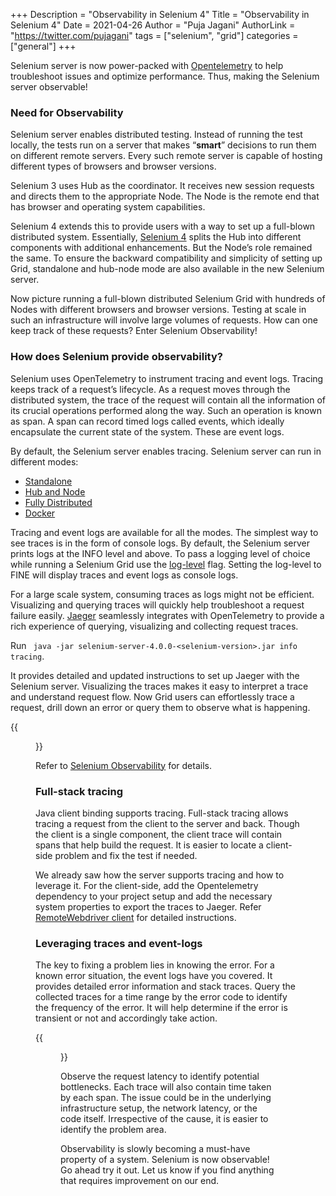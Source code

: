 +++
Description = "Observability in Selenium 4"
Title = "Observability in Selenium 4"
Date = 2021-04-26
Author = "Puja Jagani"
AuthorLink = "https://twitter.com/pujagani"
tags = ["selenium", "grid"]
categories = ["general"]
+++

Selenium server is now power-packed with [Opentelemetry](https://opentelemetry.io/) to help troubleshoot issues and optimize performance. Thus, making the Selenium server observable! 

### Need for Observability 

Selenium server enables distributed testing. Instead of running the test locally, the tests run on a server that makes “**smart**” decisions to run them on different remote servers. Every such remote server is capable of hosting different types of browsers and browser versions. 

Selenium 3 uses Hub as the coordinator. It receives new session requests and directs them to the appropriate Node. The Node is the remote end that has browser and operating system capabilities. 

Selenium 4 extends this to provide users with a way to set up a full-blown distributed system. Essentially, [Selenium 4](https://www.selenium.dev/documentation/en/grid/grid_4/components_of_a_grid/) splits the Hub into different components with additional enhancements. But the Node’s role remained the same. To ensure the backward compatibility and simplicity of setting up Grid, standalone and hub-node mode are also available in the new Selenium server. 

Now picture running a full-blown distributed Selenium Grid with hundreds of Nodes with different browsers and browser versions. Testing at scale in such an infrastructure will involve large volumes of requests. How can one keep track of these requests? Enter Selenium Observability! 

### How does Selenium provide observability? 

Selenium uses OpenTelemetry to instrument tracing and event logs. Tracing keeps track of a request’s lifecycle. As a request moves through the distributed system, the trace of the request will contain all the information of its crucial operations performed along the way. Such an operation is known as span. A span can record timed logs called events, which ideally encapsulate the current state of the system. These are event logs. 

By default, the Selenium server enables tracing. Selenium server can run in different modes:
* [Standalone](https://www.selenium.dev/documentation/en/grid/grid_4/setting_up_your_own_grid/#standalone-mode)
* [Hub and Node](https://www.selenium.dev/documentation/en/grid/grid_4/setting_up_your_own_grid/#hub-and-node-mode)
* [Fully Distributed](https://www.selenium.dev/documentation/en/grid/grid_4/setting_up_your_own_grid/#distributed-mode)
* [Docker](https://github.com/SeleniumHQ/docker-selenium#readme)

Tracing and event logs are available for all the modes. The simplest way to see traces is in the form of console logs. By default, the Selenium server prints logs at the INFO level and above. To pass a logging level of choice while running a Selenium Grid use the [log-level](https://www.selenium.dev/documentation/en/grid/grid_4/advanced_features/observability/#visualizing-traces) flag. Setting the log-level to FINE will display traces and event logs as console logs.

For a large scale system, consuming traces as logs might not be efficient.
Visualizing and querying traces will quickly help troubleshoot a request failure easily. [Jaeger](https://www.jaegertracing.io/) seamlessly integrates with OpenTelemetry to provide a rich experience of querying, visualizing and collecting request traces. 

Run ``` java -jar selenium-server-4.0.0-<selenium-version>.jar info tracing```. 

It provides detailed and updated instructions to set up Jaeger with the Selenium server. 
Visualizing the traces makes it easy to interpret a trace and understand request flow. Now Grid users can effortlessly trace a request, drill down an error or query them to observe what is happening. 

{{<figure src="/images/blog/2021/trace.png" alt="Trace example">}}


Refer to [Selenium Observability](https://www.selenium.dev/documentation/en/grid/grid_4/advanced_features/observability/) for details. 

### Full-stack tracing
Java client binding supports tracing. Full-stack tracing allows tracing a request from the client to the server and back. Though the client is a single component, the client trace will contain spans that help build the request. It is easier to locate a client-side problem and fix the test if needed. 

We already saw how the server supports tracing and how to leverage it. For the client-side, add the Opentelemetry dependency to your project setup and add the necessary system properties to export the traces to Jaeger. Refer [RemoteWebdriver client](https://www.selenium.dev/documentation/en/remote_webdriver/remote_webdriver_client/#tracing-client-requests) for detailed instructions.  

### Leveraging traces and event-logs

The key to fixing a problem lies in knowing the error. For a known error situation, the event logs have you covered. It provides detailed error information and stack traces. Query the collected traces for a time range by the error code to identify the frequency of the error. It will help determine if the error is transient or not and accordingly take action. 

{{<figure src="/images/blog/2021/error-event-log.png" alt="Error event log example">}}


Observe the request latency to identify potential bottlenecks. Each trace will also contain time taken by each span. The issue could be in the underlying infrastructure setup, the network latency, or the code itself. Irrespective of the cause, it is easier to identify the problem area.

Observability is slowly becoming a must-have property of a system. Selenium is now observable! Go ahead try it out. Let us know if you find anything that requires improvement on our end.


